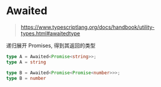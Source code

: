 # Awaited
> https://www.typescriptlang.org/docs/handbook/utility-types.html#awaitedtype

递归展开 Promises, 得到其返回的类型

```ts
type A = Awaited<Promise<string>>;
type A = string

type B = Awaited<Promise<Promise<number>>>;
type B = number
```


